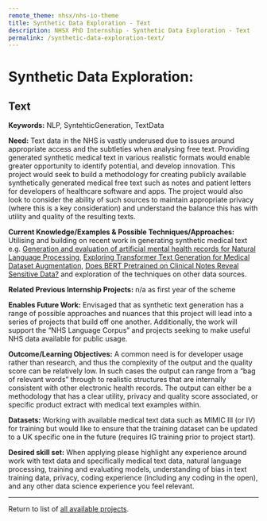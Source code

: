 ```yaml
---
remote_theme: nhsx/nhs-io-theme
title: Synthetic Data Exploration - Text
description: NHSX PhD Internship - Synthetic Data Exploration - Text
permalink: /synthetic-data-exploration-text/
---
```


# Synthetic Data Exploration: 
## Text

**Keywords:** NLP, SyntehticGeneration, TextData

**Need:**  Text data in the NHS is vastly underused due to issues around appropriate access and the subtleties when analysing free text.  Providing generated synthetic medical text in various realistic formats would enable greater opportunity to identify potential, and develop innovation.  This project would seek to build a methodology for creating publicly available synthetically generated medical free text such as notes and patient letters for developers of healthcare software and apps.  The project would also look to consider the ability of such sources to maintain appropriate privacy (where this is a key consideration) and understand the balance this has with utility and quality of the resulting texts.   

**Current Knowledge/Examples & Possible Techniques/Approaches:** Utilising and building on recent work in generating synthetic medical text e.g. [Generation and evaluation of artificial mental health records for Natural Language Processing](https://www.nature.com/articles/s41746-020-0267-x), [Exploring Transformer Text Generation for Medical Dataset Augmentation](https://www.aclweb.org/anthology/2020.lrec-1.578.pdf), [Does BERT Pretrained on Clinical Notes Reveal Sensitive Data?](https://arxiv.org/abs/2104.07762) and exploration of the techniques on other data sources.

**Related Previous Internship Projects:** n/a as first year of the scheme

**Enables Future Work:** Envisaged that as synthetic text generation has a range of possible approaches and nuances that this project will lead into a series of projects that build off one another.  Additionally, the work will support the “NHS Language Corpus” and projects seeking to make useful NHS data available for public usage.  

**Outcome/Learning Objectives:** A common need is for developer usage rather than research, and thus the complexity of the output and the quality score can be relatively low.   In such cases the output can range from a “bag of relevant words” through to realistic structures that are internally consistent with other electronic health records.  The output can either be a methodology that has a clear utility, privacy and quality score associated, or specific product extract with medical text examples within. 

**Datasets:** Working with available medical text data such as MIMIC III (or IV) for training but would like to ensure that the training dataset can be updated to a UK specific one in the future (requires IG training prior to project start).

**Desired skill set:** When applying please highlight any experience around work with text data and specifically medical text data, natural language processing, training and evaluating models, understanding of bias in text training data, privacy, coding experience (including any coding in the open), and any other data science experience you feel relevant. 

---
Return to list of [all available projects](https://nhsx.github.io/nhsx-internship-projects/).